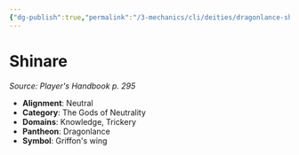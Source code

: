 ```yaml
---
{"dg-publish":true,"permalink":"/3-mechanics/cli/deities/dragonlance-shinare-phb/","tags":["ttrpg-cli/compendium/src/5e/phb","ttrpg-cli/deity/dragonlance","ttrpg-cli/domain/knowledge","ttrpg-cli/domain/trickery"],"noteIcon":""}
---
```


# Shinare
*Source: Player's Handbook p. 295* 

- **Alignment**: Neutral
- **Category**: The Gods of Neutrality
- **Domains**: Knowledge, Trickery
- **Pantheon**: Dragonlance
- **Symbol**: Griffon's wing